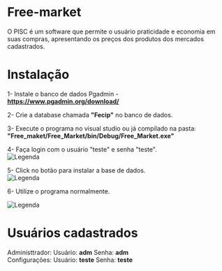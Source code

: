 # Free-market
O PISC é um software que permite o usuário praticidade e economia em suas compras, apresentando os preços dos produtos dos mercados cadastrados.

# Instalação
1- Instale o banco de dados Pgadmin - **https://www.pgadmin.org/download/**  
  
2- Crie a database chamada **"Fecip"** no banco de dados.  
  
3- Execute o programa no visual studio ou já compilado na pasta: **"Free_maket/Free_Market/bin/Debug/Free_Market.exe"**  
  
4- Faça login com o usuário "teste" e senha "teste".  
![Legenda](https://i.imgur.com/V5kvEeL.png)  
  
5- Click no botão para instalar a base de dados.  
![Legenda](https://i.imgur.com/DPpvdhh.png)  
  
6- Utilize o programa normalmente.  
  
![Legenda](https://i.imgur.com/ImHwTKV.png)  

# Usuários cadastrados
Administtrador:  Usuário: **adm**        Senha: **adm**  
Configurações:   Usuário: **teste**      Senha: **teste**




